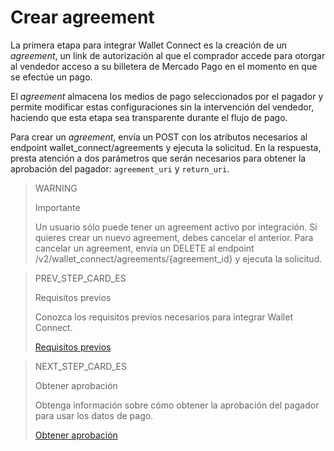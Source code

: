 # Crear agreement

La primera etapa para integrar Wallet Connect es la creación de un _agreement_, un link de autorización al que el comprador accede para otorgar al vendedor acceso a su billetera de Mercado Pago en el momento en que se efectúe un pago. 

El _agreement_ almacena los medios de pago seleccionados por el pagador y permite modificar estas configuraciones sin la intervención del vendedor, haciendo que esta etapa sea transparente durante el flujo de pago.

Para crear un _agreement_, envía un POST con los atributos necesarios al endpoint wallet_connect/agreements y ejecuta la solicitud. En la respuesta, presta atención a dos parámetros que serán necesarios para obtener la aprobación del pagador: `agreement_uri` y `return_uri`.


> WARNING
>
> Importante
>
> Un usuario sólo puede tener un agreement activo por integración. Si quieres crear un nuevo agreement, debes cancelar el anterior. Para cancelar un agreement, envía un DELETE al endpoint /v2/wallet_connect/agreements/{agreement_id} y ejecuta la solicitud.

> PREV_STEP_CARD_ES
>
> Requisitos previos 
>
> Conozca los requisitos previos necesarios para integrar Wallet Connect.
>
> [Requisitos previos](/developers/es/docs/wallet-connect/prerequisites)

> NEXT_STEP_CARD_ES
>
> Obtener aprobación
>
> Obtenga información sobre cómo obtener la aprobación del pagador para usar los datos de pago.
>
> [Obtener aprobación](/developers/es/docs/wallet-connect/integration-configuration/get-approval)